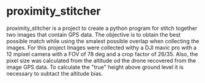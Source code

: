 # proximity_stitcher
proximity_stitcher is a project to create a python program for stitch together two images that contain GPS data. The objective is to obtain the best possible match while using the smalest possible overlap when collecting the images.
For this project Images were collected withy a DJI mavic pro with a 12 mpixel camera with a FOV of 78 deg and a crop factor of 26/35.  Also, the pixel size was calculated from the altitude od the drone recovered from the image GPS data. To calculate the "true" height above ground level it is necessary to subtact the altitude bias.
